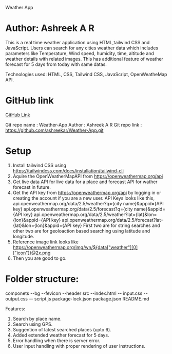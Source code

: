 Weather App

# Author: Ashreek A R

This is a real time weather application using HTML,tailwind CSS and JavaScript. Users can search for any cities weather data which includes parameters like Temperature, Wind speed, humidity, time, altitude and weather details with related images. This has additional feature of weather forecast for 5 days from today with same datas.

Technologies used: HTML, CSS, Tailwind CSS, JavaScript, OpenWeatheMap API.

# GitHub link
[GitHub Link](https://github.com/ashreekar/Weather-App)

Git repo name : Weather-App
Author : Ashreek A R 
Git repo link : https://github.com/ashreekar/Weather-App.git

# Setup
1) Install tailwind CSS using https://tailwindcss.com/docs/installation/tailwind-cli
2) Aquire the OpenWeatherMapAPI from https://openweathermap.org/api
3) Get live data API for live data for a place and forecast API for wather forecast in future.
4) Get the API key from https://openweathermap.org/api by logging in or creating the account if you are a new user.
    API Keys looks like this,
            api.openweathermap.org/data/2.5/weather?q={city name}&appid={API key}
            api.openweathermap.org/data/2.5/forecast?q={city name}&appid={API key}
            api.openweathermap.org/data/2.5/weather?lat={lat}&lon={lon}&appid={API key}
            api.openweathermap.org/data/2.5/forecast?lat={lat}&lon={lon}&appid={API key}
    First two are for string searches and other two are for geoloaction based searching using latitude and longitude.
5) Reference image link looks like https://openweathermap.org/img/wn/${data["weather"][0]["icon"]}@2x.png
5) Then you are good to go.

# Folder structure:

componets
    --bg
    --fevicon
    --header
src
    --index.html
    -- input.css
    -- output.css
    -- script.js
package-lock.json
package.json
README.md

Features:

1) Search by place name.
2) Search using GPS.
3) Suggention of latest searched places (upto 6).
4) Added extended weather forecast for 5 days.
5) Error handling when there is server error.
6) User input handling with proper rendering of user instructions.